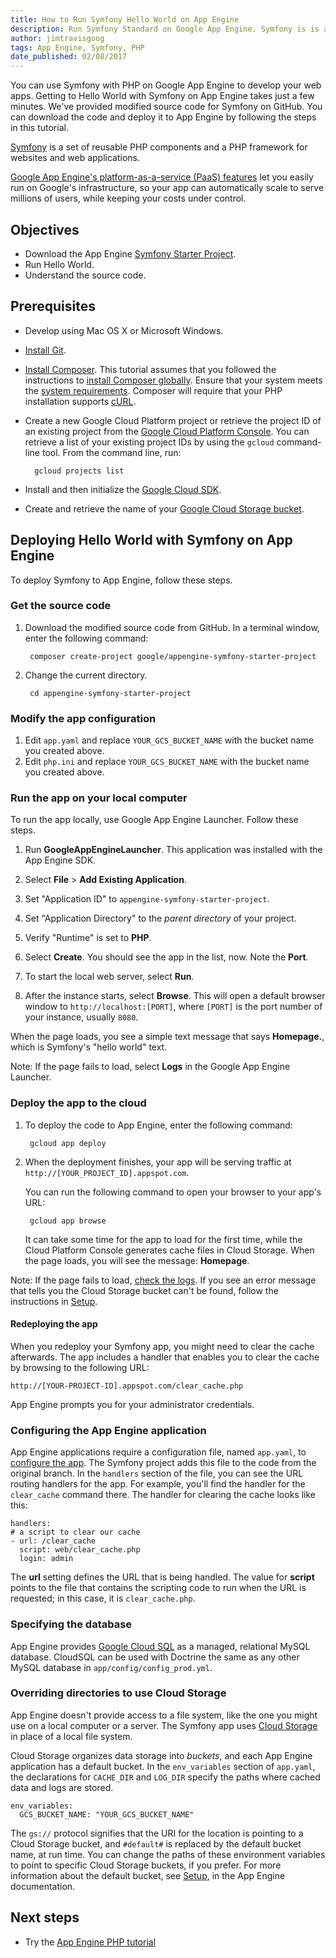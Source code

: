 ```yaml
---
title: How to Run Symfony Hello World on App Engine
description: Run Symfony Standard on Google App Engine. Symfony is is a popular set of reusable PHP components and a PHP framework for websites and web applications.
author: jimtravisgoog
tags: App Engine, Symfony, PHP
date_published: 02/08/2017
---
```


You can use Symfony with PHP on Google App Engine to develop your web apps.
Getting to Hello World with Symfony on App Engine takes just a few
minutes. We've provided modified source code for Symfony on GitHub. You can
download the code and deploy it to App Engine by following the steps in this
tutorial.

[Symfony](https://symfony.com)
is a set of reusable PHP components and a PHP framework for websites and web
applications.

[Google App Engine's platform-as-a-service (PaaS) features](https://cloud.google.com/appengine/)
let you easily run on Google's infrastructure, so your app can automatically
scale to serve millions of users, while keeping your costs under control.

## Objectives

* Download the App Engine [Symfony Starter Project](https://github.com/GoogleCloudPlatform/appengine-symfony-starter-project).
* Run Hello World.
* Understand the source code.

## Prerequisites

* Develop using Mac OS X or Microsoft Windows.

* [Install Git](https://git-scm.com/downloads).

* [Install Composer](https://getcomposer.org/).
This tutorial assumes that you followed the instructions to [install Composer
globally](https://getcomposer.org/doc/00-intro.md#globally).
Ensure that your system meets the [system requirements](https://getcomposer.org/doc/00-intro.md#system-requirements).
Composer will require that your PHP installation supports
[cURL](http://php.net/manual/en/book.curl.php).

* Create a new Google Cloud Platform project or retrieve the project ID of
an existing project from the [Google Cloud Platform Console](https://console.cloud.google.com/iam-admin/projects). You can retrieve a
list of your existing project IDs by using the `gcloud` command-line tool. From the command line, run:

        gcloud projects list

* Install and then initialize the
 [Google Cloud SDK](https://cloud.google.com/sdk/docs).

* Create and retrieve the name of your
  [Google Cloud Storage bucket](https://cloud.google.com/appengine/docs/php/googlestorage/setup).

## Deploying Hello World with Symfony on App Engine

To deploy Symfony to App Engine, follow these steps.

### Get the source code

1. Download the modified source code from GitHub. In a
terminal window, enter the following command:

        composer create-project google/appengine-symfony-starter-project

1. Change the current directory.

        cd appengine-symfony-starter-project

### Modify the app configuration

1. Edit `app.yaml` and replace `YOUR_GCS_BUCKET_NAME` with the bucket name you
   created above.
1. Edit `php.ini` and replace `YOUR_GCS_BUCKET_NAME` with the bucket name you
   created above.

### Run the app on your local computer

To run the app locally, use Google App Engine Launcher. Follow these steps.

1. Run **GoogleAppEngineLauncher**. This application was installed with the App
   Engine SDK.

1. Select **File** > **Add Existing Application**.

1. Set "Application ID" to `appengine-symfony-starter-project`.

1. Set "Application Directory" to the *parent directory* of your project.

1. Verify "Runtime" is set to **PHP**.

1. Select **Create**. You should see the app in the list, now. Note the **Port**.

1. To start the local web server, select **Run**.

1. After the instance starts, select **Browse**. This will open a default
   browser window to `http://localhost:[PORT]`, where `[PORT]` is
   the port number of your instance, usually `8080`.

When the page loads, you see a simple text message that says
**Homepage.**, which is Symfony's "hello world" text.

Note: If the page fails to load, select **Logs** in the Google App Engine
Launcher.

### Deploy the app to the cloud

1. To deploy the code to App Engine, enter the following command:

        gcloud app deploy

1. When the deployment finishes, your app will be serving traffic at
`http://[YOUR_PROJECT_ID].appspot.com`.

    You can run the following command to open your browser to your app's URL:

        gcloud app browse

    It can take some time for the app to load for the first time, while the
    Cloud Platform Console generates cache files in Cloud Storage. When the page
    loads, you will see the message: **Homepage**.

Note: If the page fails to load,
[check the logs](https://console.cloud.google.com/project/_/logs).
If you see an error message that tells
you the Cloud Storage bucket can't be found, follow the instructions in
[Setup](https://cloud.google.com/googlestorage/setup).

#### Redeploying the app

When you redeploy your Symfony app, you might need to clear the cache afterwards.
The app includes a handler that enables you to clear the cache by browsing to
the following URL:

    http://[YOUR-PROJECT-ID].appspot.com/clear_cache.php

App Engine prompts you for your administrator credentials.

### Configuring the App Engine application

App Engine applications require a configuration file, named `app.yaml`, to
[configure the app](https://cloud.google.com/config/appconfig). The Symfony project adds this file to the
code from the original branch. In the `handlers` section of the file, you can
see the URL routing handlers for the app. For example, you'll find the handler
for the `clear_cache` command there. The handler for clearing the cache looks
like this:

    handlers:
    # a script to clear our cache
    - url: /clear_cache
      script: web/clear_cache.php
      login: admin


The **url** setting defines the URL that is being handled. The value for
**script** points to the file that contains the scripting code to run when the
URL is requested; in this case, it is `clear_cache.php`.

### Specifying the database

App Engine provides [Google Cloud SQL](https://cloud.google.com/sql/docs/)
as a managed, relational MySQL database. CloudSQL can be used with Doctrine the
same as any other MySQL database in `app/config/config_prod.yml`.

### Overriding directories to use Cloud Storage

App Engine doesn't provide access to a file system, like the one you might
use on a local computer or a server. The Symfony app uses
[Cloud Storage](https://cloud.google.com/storage/docs/overview) in place of a local file system.

Cloud Storage organizes data storage into *buckets*, and each App Engine
application has a default bucket. In the `env_variables` section of `app.yaml`,
the declarations for `CACHE_DIR` and `LOG_DIR` specify the paths where cached
data and logs are stored.

    env_variables:
      GCS_BUCKET_NAME: "YOUR_GCS_BUCKET_NAME"

The `gs://` protocol signifies that the URI for the location is pointing to a
Cloud Storage bucket, and `#default#` is replaced by the default bucket name, at
run time. You can change the paths of these environment variables to point to
specific Cloud Storage buckets, if you prefer. For more information about the
default bucket, see [Setup](https://cloud.google.com/googlestorage/setup), in the App
Engine documentation.

## Next steps

* Try the [App Engine PHP tutorial](https://cloud.google.com/gettingstarted/introduction)

